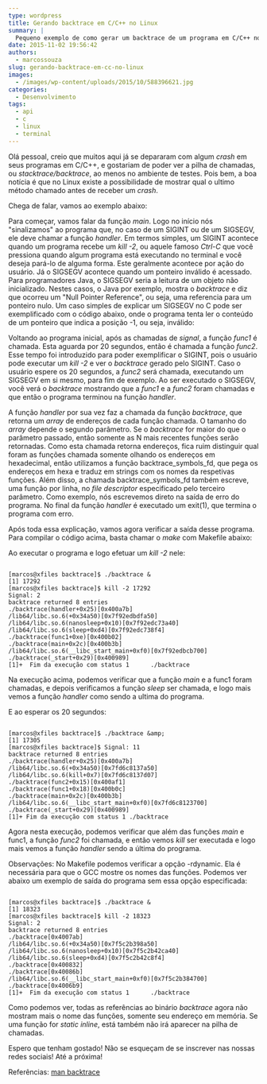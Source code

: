 ```yaml
---
type: wordpress
title: Gerando backtrace em C/C++ no Linux
summary: |
  Pequeno exemplo de como gerar um backtrace de um programa em C/C++ no Linux.
date: 2015-11-02 19:56:42
authors:
  - marcossouza
slug: gerando-backtrace-em-cc-no-linux
images:
  - /images/wp-content/uploads/2015/10/588396621.jpg
categories:
  - Desenvolvimento
tags:
  - api
  - c
  - linux
  - terminal
---
```


Olá pessoal, creio que muitos aqui já se depararam com algum <em>crash</em> em seus programas em C/C++, e gostariam de poder ver a pilha de chamadas, ou <em>stacktrace/backtrace</em>, ao menos no ambiente de testes. Pois bem, a boa notícia é que no Linux existe a possibilidade de mostrar qual o ultimo método chamado antes de receber um <em>crash</em>.

<!--more-->

Chega de falar, vamos ao exemplo abaixo:
<script src="//gistfy-app.herokuapp.com/github/ButecoOpenSource/exemplos/exemplos_c/backtrace/backtrace.c" type="text/javascript"></script>Para começar, vamos falar da função <em>main</em>. Logo no início nós "sinalizamos" ao programa que, no caso de um SIGINT ou de um SIGSEGV, ele deve chamar a função <em>handler</em>. Em termos simples, um SIGINT acontece quando um programa recebe um <em>kill -2</em>, ou aquele famoso <em>Ctrl-C</em> que você pressiona quando algum programa está executando no terminal e você deseja pará-lo de alguma forma. Este geralmente acontece por ação do usuário. Já o SIGSEGV acontece quando um ponteiro inválido é acessado. Para programadores Java, o SIGSEGV seria a leitura de um objeto não inicializado. Nestes casos, o Java por exemplo, mostra o <em>backtrace</em> e diz que ocorreu um "Null Pointer Reference", ou seja, uma referencia para um ponteiro nulo. Um caso simples de explicar um SIGSEGV no C pode ser exemplificado com o código abaixo, onde o programa tenta ler o conteúdo de um ponteiro que indica a posição -1, ou seja, inválido:<script src="//gistfy-app.herokuapp.com/github/ButecoOpenSource/exemplos/exemplos_c/backtrace/sigsegv.c" type="text/javascript"></script>

Voltando ao programa inicial, após as chamadas de <em>signal</em>, a função <em>func1</em> é chamada. Esta aguarda por 20 segundos, então é chamada a função <em>func2</em>. Esse tempo foi introduzido para poder exemplificar o SIGINT, pois o usuário pode executar um <em>kill -2 </em> e ver o <em>backtrace</em> gerado pelo SIGINT. Caso o usuário espere os 20 segundos, a <em>func2</em> será chamada, executando um SIGSEGV em si mesmo, para fim de exemplo. Ao ser executado o SIGSEGV, você verá o <em>backtrace</em> mostrando que a <em>func1</em> e a <em>func2</em> foram chamadas e que então o programa terminou na função <em>handler</em>.

A função <em>handler</em> por sua vez faz a chamada da função <em>backtrace</em>, que retorna um <em>array</em> de endereços de cada função chamada. O tamanho do <em>array</em> depende o segundo parâmetro. Se o <em>backtrace</em> for maior do que o parâmetro passado, então somente as N mais recentes funções serão retornadas. Como esta chamada retorna endereços, fica ruim distinguir qual foram as funções chamada somente olhando os endereços em hexadecimal, então utilizamos a função backtrace_symbols_fd, que pega os endereços em hexa e traduz em strings com os nomes da respetivas funções. Além disso, a chamada backtrace_symbols_fd também escreve, uma função por linha, no <em>file descriptor</em> especificado pelo terceiro parâmetro. Como exemplo, nós escrevemos direto na saída de erro do programa. No final da função <em>handler</em> é executado um exit(1), que termina o programa com erro.

Após toda essa explicação, vamos agora verificar a saída desse programa. Para compilar o código acima, basta chamar o <em>make</em> com Makefile abaixo:
<script src="//gistfy-app.herokuapp.com/github/ButecoOpenSource/exemplos/exemplos_c/backtrace/Makefile" type="text/javascript"></script>

Ao executar o programa e logo efetuar um <em>kill -2 </em> nele:

<pre><code class="bash">
[marcos@xfiles backtrace]$ ./backtrace &amp;
[1] 17292
[marcos@xfiles backtrace]$ kill -2 17292
Signal: 2
backtrace returned 8 entries
./backtrace(handler+0x25)[0x400a7b]
/lib64/libc.so.6(+0x34a50)[0x7f92edbdfa50]
/lib64/libc.so.6(nanosleep+0x10)[0x7f92edc73a40]
/lib64/libc.so.6(sleep+0xd4)[0x7f92edc738f4]
./backtrace(func1+0xe)[0x400b02]
./backtrace(main+0x2c)[0x400b3b]
/lib64/libc.so.6(__libc_start_main+0xf0)[0x7f92edbcb700]
./backtrace(_start+0x29)[0x400989]
[1]+  Fim da execução com status 1      ./backtrace
</code></pre>

Na execução acima, podemos verificar que a função <em>main</em> e a func1 foram chamadas, e depois verificamos a função <em>sleep</em> ser chamada, e logo mais vemos a função <em>handler</em> como sendo a ultima do programa.

E ao esperar os 20 segundos:
<pre><code class="bash">
[marcos@xfiles backtrace]$ ./backtrace &amp;amp;
[1] 17305
[marcos@xfiles backtrace]$ Signal: 11
backtrace returned 8 entries
./backtrace(handler+0x25)[0x400a7b]
/lib64/libc.so.6(+0x34a50)[0x7fd6c8137a50]
/lib64/libc.so.6(kill+0x7)[0x7fd6c8137d07]
./backtrace(func2+0x15)[0x400af1]
./backtrace(func1+0x18)[0x400b0c]
./backtrace(main+0x2c)[0x400b3b]
/lib64/libc.so.6(__libc_start_main+0xf0)[0x7fd6c8123700]
./backtrace(_start+0x29)[0x400989]
[1]+ Fim da execução com status 1 ./backtrace
</code></pre>

Agora nesta execução, podemos verificar que além das funções <em>main</em> e func1, a função <em>func2</em> foi chamada, e então vemos <em>kill</em> ser executada e logo mais vemos a função <em>handler</em> sendo a última do programa.

Observações: No Makefile podemos verificar a opção -rdynamic. Ela é necessária para que o GCC mostre os nomes das funções. Podemos ver abaixo um exemplo de saída do programa sem essa opção especificada:

<pre><code class="bash">
[marcos@xfiles backtrace]$ ./backtrace &amp;
[1] 18323
[marcos@xfiles backtrace]$ kill -2 18323
Signal: 2
backtrace returned 8 entries
./backtrace[0x4007ab]
/lib64/libc.so.6(+0x34a50)[0x7f5c2b398a50]
/lib64/libc.so.6(nanosleep+0x10)[0x7f5c2b42ca40]
/lib64/libc.so.6(sleep+0xd4)[0x7f5c2b42c8f4]
./backtrace[0x400832]
./backtrace[0x40086b]
/lib64/libc.so.6(__libc_start_main+0xf0)[0x7f5c2b384700]
./backtrace[0x4006b9]
[1]+  Fim da execução com status 1      ./backtrace
</code></pre>

Como podemos ver, todas as referências ao binário <em>backtrace</em> agora não mostram mais o nome das funções, somente seu endereço em memória. Se uma função for <em>static inline</em>, está também não irá aparecer na pilha de chamadas.

Espero que tenham gostado! Não se esqueçam de se inscrever nas nossas redes sociais! Até a próxima!

Referências:
<a href="http://man7.org/linux/man-pages/man3/backtrace.3.html" target="_blank">man backtrace</a>
